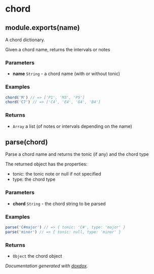 # chord 




## module.exports(name) 

A chord dictionary.

Given a chord name, returns the intervals or notes


### Parameters

- **name** `String`   - a chord name (with or without tonic)




### Examples

```javascript
chord('M') // => ['P1', 'M3', 'P5']
chord('C7') // => ['C4', 'E4', 'G4', 'B4']
```


### Returns


- `Array`   a list (of notes or intervals depending on the name)




## parse(chord) 

Parse a chord name and returns the tonic (if any) and the chord type

The returned object has the properties:
- tonic: the tonic note or null if not specified
- type: the chord type


### Parameters

- **chord** `String`   - the chord string to be parsed




### Examples

```javascript
parse('C#major') // => { tonic: 'C#', type: 'major' }
parse('minor') // => { tonic: null, type: 'minor' }
```


### Returns


- `Object`   the chord object




*Documentation generated with [doxdox](https://github.com/neogeek/doxdox).*
